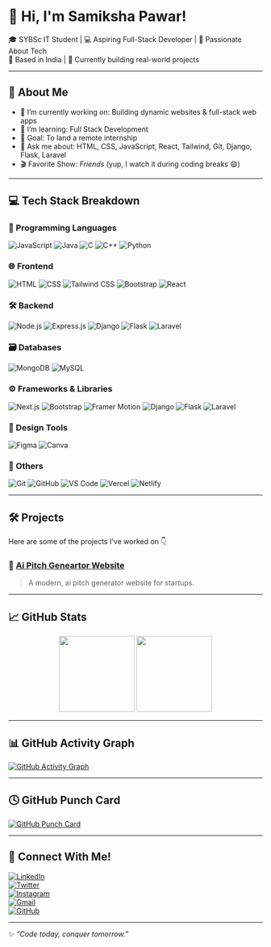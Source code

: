 
# 💫 Hi, I'm Samiksha Pawar!

🎓 SYBSc IT Student | 💻 Aspiring Full-Stack Developer | 🚀 Passionate About Tech  
📍 Based in India | 🧠 Currently building real-world projects

---

## 🌱 About Me
- 🔭 I’m currently working on: Building dynamic websites & full-stack web apps  
- 🌱 I’m learning: Full Stack Development   
- 🎯 Goal: To land a remote internship 
- 💬 Ask me about: HTML, CSS, JavaScript, React, Tailwind, Git, Django, Flask, Laravel  
- 🎬 Favorite Show: *Friends* (yup, I watch it during coding breaks 😄)

---

## 💻 Tech Stack Breakdown

### 🧠 Programming Languages
![JavaScript](https://img.shields.io/badge/JavaScript-F7DF1E?style=flat&logo=javascript&logoColor=black)
![Java](https://img.shields.io/badge/Java-007396?style=flat&logo=java&logoColor=white)
![C](https://img.shields.io/badge/C-00599C?style=flat&logo=c&logoColor=white)
![C++](https://img.shields.io/badge/C++-00599C?style=flat&logo=c%2B%2B&logoColor=white)
![Python](https://img.shields.io/badge/Python-3776AB?style=flat&logo=python&logoColor=white)

### 🌐 Frontend
![HTML](https://img.shields.io/badge/HTML-E34F26?style=flat&logo=html&logoColor=white)
![CSS](https://img.shields.io/badge/CSS-1572B6?style=flat&logo=css&logoColor=white)
![Tailwind CSS](https://img.shields.io/badge/TailwindCSS-38B2AC?style=flat&logo=tailwind-css&logoColor=white)
![Bootstrap](https://img.shields.io/badge/Bootstrap-7952B3?style=flat&logo=bootstrap&logoColor=white)
![React](https://img.shields.io/badge/React-20232A?style=flat&logo=react&logoColor=61DAFB)

### 🛠 Backend
![Node.js](https://img.shields.io/badge/Node.js-339933?style=flat&logo=node.js&logoColor=white)
![Express.js](https://img.shields.io/badge/Express.js-000000?style=flat&logo=express&logoColor=white)
![Django](https://img.shields.io/badge/Django-092E20?style=flat&logo=django&logoColor=white)
![Flask](https://img.shields.io/badge/Flask-000000?style=flat&logo=flask&logoColor=white)
![Laravel](https://img.shields.io/badge/Laravel-FF2D20?style=flat&logo=laravel&logoColor=white)

### 🗃 Databases
![MongoDB](https://img.shields.io/badge/MongoDB-4EA94B?style=flat&logo=mongodb&logoColor=white)
![MySQL](https://img.shields.io/badge/MySQL-00758F?style=flat&logo=mysql&logoColor=white)

### ⚙ Frameworks & Libraries
![Next.js](https://img.shields.io/badge/Next.js-000000?style=flat&logo=next.js&logoColor=white)
![Bootstrap](https://img.shields.io/badge/Bootstrap-7952B3?style=flat&logo=bootstrap&logoColor=white)
![Framer Motion](https://img.shields.io/badge/Framer_Motion-EF018C?style=flat&logo=framer&logoColor=white)
![Django](https://img.shields.io/badge/Django-092E20?style=flat&logo=django&logoColor=white)
![Flask](https://img.shields.io/badge/Flask-000000?style=flat&logo=flask&logoColor=white)
![Laravel](https://img.shields.io/badge/Laravel-FF2D20?style=flat&logo=laravel&logoColor=white)

### 🎨 Design Tools
![Figma](https://img.shields.io/badge/Figma-F24E1E?style=flat&logo=figma&logoColor=white)
![Canva](https://img.shields.io/badge/Canva-00C4CC?style=flat&logo=canva&logoColor=white)

### 🧩 Others
![Git](https://img.shields.io/badge/Git-F05032?style=flat&logo=git&logoColor=white)
![GitHub](https://img.shields.io/badge/GitHub-181717?style=flat&logo=github&logoColor=white)
![VS Code](https://img.shields.io/badge/VSCode-007ACC?style=flat&logo=visual-studio-code&logoColor=white)
![Vercel](https://img.shields.io/badge/Vercel-000000?style=flat&logo=vercel&logoColor=white)
![Netlify](https://img.shields.io/badge/Netlify-00C7B7?style=flat&logo=netlify&logoColor=white)

---

## 🛠 Projects

Here are some of the projects I've worked on 👇

### 🔹 [Ai Pitch Geneartor Website](https://github.com/samikshapawar08/PitchCraft-Ai)
> A modern, ai pitch generator website for startups.


---

## 📈 GitHub Stats

<p align="center">
  <img src="https://github-readme-stats.vercel.app/api?username=samikshapawar08&show_icons=true&theme=radical" height="150" />
  <img src="https://github-readme-stats.vercel.app/api/top-langs/?username=samikshapawar08&layout=compact&theme=radical" height="150" />
</p>

---

## 📊 GitHub Activity Graph

[![GitHub Activity Graph](https://github-readme-activity-graph.vercel.app/graph?username=samikshapawar08&theme=radical)](https://github.com/samikshapawar08)

---

## 🕓 GitHub Punch Card

[![GitHub Punch Card](https://raw.githubusercontent.com/samikshapawar08/samikshapawar08/main/profile-3d-contrib/profile-night-rainbow.svg)](https://github.com/samikshapawar08)

---

## 🔗 Connect With Me!

[![LinkedIn](https://img.shields.io/badge/LinkedIn-0A66C2?style=flat&logo=linkedin&logoColor=white)](www.linkedin.com/in/samiksha-pawar-aa1018266)  
[![Twitter](https://img.shields.io/badge/Twitter-1DA1F2?style=flat&logo=twitter&logoColor=white)](https://twitter.com/psamiksha_08)  
[![Instagram](https://img.shields.io/badge/Instagram-E4405F?style=flat&logo=instagram&logoColor=white)](https://instagram.com/samiiikkshaaaa)  
[![Gmail](https://img.shields.io/badge/Gmail-D14836?style=flat&logo=gmail&logoColor=white)](mailto:sameekshapawar06@gmail.com)  
[![GitHub](https://img.shields.io/badge/GitHub-181717?style=flat&logo=github&logoColor=white)](https://github.com/samikshapawar08)  

---

✨ *“Code today, conquer tomorrow.”*
